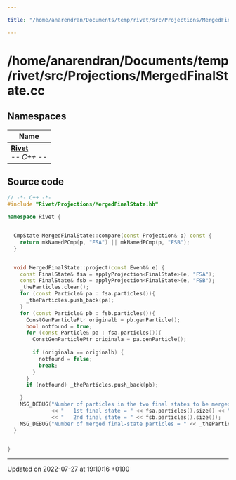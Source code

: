 ```yaml
---

title: "/home/anarendran/Documents/temp/rivet/src/Projections/MergedFinalState.cc"

---
```


# /home/anarendran/Documents/temp/rivet/src/Projections/MergedFinalState.cc



## Namespaces

| Name           |
| -------------- |
| **[Rivet](http://example.org/namespaces/namespacerivet/)** <br>-*- C++ -*-  |




## Source code

```cpp
// -*- C++ -*-
#include "Rivet/Projections/MergedFinalState.hh"

namespace Rivet {


  CmpState MergedFinalState::compare(const Projection& p) const {
    return mkNamedPCmp(p, "FSA") || mkNamedPCmp(p, "FSB");
  }


  void MergedFinalState::project(const Event& e) {
    const FinalState& fsa = applyProjection<FinalState>(e, "FSA");
    const FinalState& fsb = applyProjection<FinalState>(e, "FSB");
    _theParticles.clear();
    for (const Particle& pa : fsa.particles()){
      _theParticles.push_back(pa);
    }
    for (const Particle& pb : fsb.particles()){
      ConstGenParticlePtr originalb = pb.genParticle();
      bool notfound = true;
      for (const Particle& pa : fsa.particles()){
        ConstGenParticlePtr originala = pa.genParticle();
        
        if (originala == originalb) {
          notfound = false;
          break;
        }
      }
      if (notfound) _theParticles.push_back(pb);

    }
    MSG_DEBUG("Number of particles in the two final states to be merged: = \n"
              << "   1st final state = " << fsa.particles().size() << "\n"
              << "   2nd final state = " << fsb.particles().size());
    MSG_DEBUG("Number of merged final-state particles = " << _theParticles.size());
  }


}
```


-------------------------------

Updated on 2022-07-27 at 19:10:16 +0100
